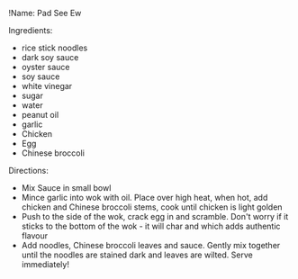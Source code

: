 !Name: Pad See Ew

Ingredients:
- rice stick noodles
- dark soy sauce
- oyster sauce
- soy sauce
- white vinegar
- sugar
- water
- peanut oil
- garlic
- Chicken
- Egg
- Chinese broccoli

Directions:
- Mix Sauce in small bowl
- Mince garlic into wok with oil. Place over high heat, when hot, add chicken and Chinese broccoli stems, cook until chicken is light golden
- Push to the side of the wok, crack egg in and scramble. Don't worry if it sticks to the bottom of the wok - it will char and which adds authentic flavour
- Add noodles, Chinese broccoli leaves and sauce. Gently mix together until the noodles are stained dark and leaves are wilted. Serve immediately!
